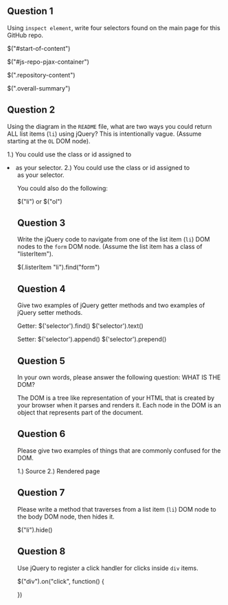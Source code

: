 ## Question 1

Using `inspect element`, write four selectors found on the main page for this
GitHub repo.

<!-- your answer starts here -->

$("#start-of-content")

$("#js-repo-pjax-container")

$(".repository-content")

$(".overall-summary")

<!-- your answer ends here -->

## Question 2

Using the diagram in the `README` file, what are two ways you could return ALL
list items (`li`) using jQuery? This is intentionally vague. (Assume starting
at the `OL` DOM node).

<!-- your answer starts here -->

1.) You could use the class or id assigned to <li> as your selector.
2.) You could use the class or id assigned to <ol> as your selector.

You could also do the following:

$("li")
or
$("ol")

<!-- your answer ends here -->

## Question 3

Write the jQuery code to navigate from one of the list item (`li`) DOM nodes to
the `form` DOM node. (Assume the list item has a class of "listerItem").

<!-- your answer starts here -->
$(.listerItem "li").find("form")
<!-- your answer ends here -->

## Question 4

Give two examples of jQuery getter methods and two examples of jQuery setter
methods.

<!-- your answer starts here -->
Getter:
$('selector').find()
$('selector').text()

Setter:
$('selector').append()
$('selector').prepend()


<!-- your answer ends here -->

## Question 5

In your own words, please answer the following question: WHAT IS THE DOM?

<!-- your answer starts here -->

The DOM is a tree like representation of your HTML that is created by your browser when it parses and renders it.  Each node  in the DOM is an object that represents part of the document.

<!-- your answer ends here -->

## Question 6

Please give two examples of things that are commonly confused for the DOM.

<!-- your answer starts here -->

1.) Source
2.) Rendered page

<!-- your answer ends here -->

## Question 7

Please write a method that traverses from a list item (`li`) DOM node to the
body DOM node, then hides it.

<!-- your answer starts here -->
$("li").hide()
<!-- your answer ends here -->

## Question 8

Use jQuery to register a click handler for clicks inside `div` items.

<!-- your answer starts here -->

$("div").on("click", function() {

})

<!-- your answer ends here -->
